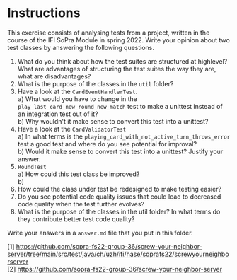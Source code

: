 <!--NO_HARDWRAPS-->

# Instructions

This exercise consists of analysing tests from a project, written in the course of the IFI SoPra Module in spring 2022. Write your opinion about two test classes by answering the following questions.

1. What do you think about how the test suites are structured at highlevel? What are advantages of structuring the test suites the way they are, what are disadvantages?
2. What is the purpose of the classes in the `util` folder?  
3. Have a look at the `CardEventHandlerTest`.  
   a) What would you have to change in the `play_last_card_new_round_new_match` test to make a unittest instead of an integration test out of it?  
   b) Why wouldn't it make sense to convert this test into a unittest?
4. Have a look at the `CardValidatorTest`  
   a) In what terms is the `playing_card_with_not_active_turn_throws_error` test a good test and where do you see potential for improval?  
   b) Would it make sense to convert this test into a unittest? Justify your answer.
5. `RoundTest`  
   a) How could this test class be improved?  
   b)
6. How could the class under test be redesigned to make testing easier?
7. Do you see potential code quality issues that could lead to decreased code quality when the test further evolves?
8. What is the purpose of the classes in the util folder? In what terms do they contribute better test code quality?

Write your answers in a `answer.md` file that you put in this folder.

[1] https://github.com/sopra-fs22-group-36/screw-your-neighbor-server/tree/main/src/test/java/ch/uzh/ifi/hase/soprafs22/screwyourneighborserver  
[2] https://github.com/sopra-fs22-group-36/screw-your-neighbor-server
